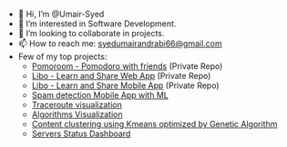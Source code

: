 - 👋 Hi, I’m @Umair-Syed
- 👀 I’m interested in Software Development.
- 💞️ I’m looking to collaborate in projects.
- 📫 How to reach me: syedumairandrabi66@gmail.com
- Few of my top projects:
  - [Pomoroom - Pomodoro with friends](https://play.google.com/store/apps/details?id=com.pomoroom.pomoroom) (Private Repo)
  - [Libo - Learn and Share Web App](https://libo-web.vercel.app/) (Private Repo)
  - [Libo - Learn and Share Mobile App](https://play.google.com/store/apps/details?id=com.skapps.android.liboapp) (Private Repo)
  - [Spam detection Mobile App with ML](https://github.com/Umair-Syed/TheSystem_SpamDetection)
  - [Traceroute visualization](https://github.com/Umair-Syed/traceroute_visualization)
  - [Algorithms Visualization](https://github.com/Umair-Syed/Algorithms-Visualization)
  - [Content clustering using Kmeans optimized by Genetic Algorithm](https://github.com/Umair-Syed/Genetic_algorithm_KMeans_content_clustering)
  - [Servers Status Dashboard](https://github.com/Umair-Syed/ESSD)
  

<!---
Umair-Syed/Umair-Syed is a ✨ special ✨ repository because its `README.md` (this file) appears on your GitHub profile.
You can click the Preview link to take a look at your changes.
--->
